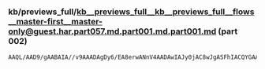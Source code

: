 ### kb/previews_full/kb__previews_full__kb__previews_full__flows__master-first__master-only@guest.har.part057.md.part001.md.part001.md (part 002)

```md
AAQL/AAD9/gAABAIA//v9AAADAgDy6/EA8erwANnV4AADAwIAJy0jAC8wJgASFhIACQYGAAwMCgD19fgA+fkEAPj49wD7+PcABQUFAPz+/QDy9fkABAIBAP39/A
```

```
